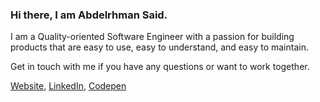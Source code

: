 ### Hi there, I am Abdelrhman Said.

I am a Quality-oriented Software Engineer with a passion for building products that are easy to use, easy to understand, and easy to maintain.

Get in touch with me if you have any questions or want to work together.

[Website](https://abdelrhmansaid.netlify.app),
[LinkedIn](https://www.linkedin.com/in/abdelrhmansaid/),
[Codepen](https://codepen.io/abdelrhmansaid/)
